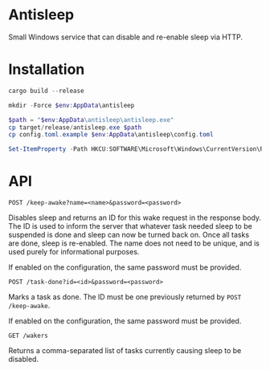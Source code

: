 # Antisleep

Small Windows service that can disable and re-enable sleep via HTTP.

# Installation

```powershell
cargo build --release

mkdir -Force $env:AppData\antisleep

$path = "$env:AppData\antisleep\antisleep.exe"
cp target/release/antisleep.exe $path
cp config.toml.example $env:AppData\antisleep\config.toml

Set-ItemProperty -Path HKCU:SOFTWARE\Microsoft\Windows\CurrentVersion\Run -Name AntiSleep -Value $path
```

# API

```
POST /keep-awake?name=<name>&password=<password>
```
Disables sleep and returns an ID for this wake request in the response body.
The ID is used to inform the server that whatever task needed sleep to be suspended
is done and sleep can now be turned back on. Once all tasks are done, sleep is
re-enabled. The name does not need to be unique, and is used purely for informational
purposes.

If enabled on the configuration, the same password must be provided.

```
POST /task-done?id=<id>&password=<password>
```
Marks a task as done. The ID must be one previously returned by `POST /keep-awake`.

If enabled on the configuration, the same password must be provided.

```
GET /wakers
```
Returns a comma-separated list of tasks currently causing sleep to be disabled.
